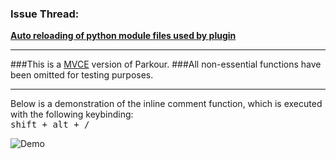 ### Issue Thread:
[**Auto reloading of python module files used by plugin**](https://forum.sublimetext.com/t/auto-reloading-of-python-module-files-used-by-plugin/5321)

-----

###This is a [MVCE](http://stackoverflow.com/help/mcve) version of Parkour.
###All non-essential functions have been omitted for testing purposes.

-----

Below is a demonstration of the inline comment function, which is executed with the following keybinding:  
<kbd>shift + alt + /</kbd>

![Demo](https://raw.githubusercontent.com/Enteleform/-SCRIPTS-/master/SublimeText/%5BIssues%5D/auto-reloading-of-python-module-files-used-by-plugin/Inline%20Comment%20Demo.gif)
